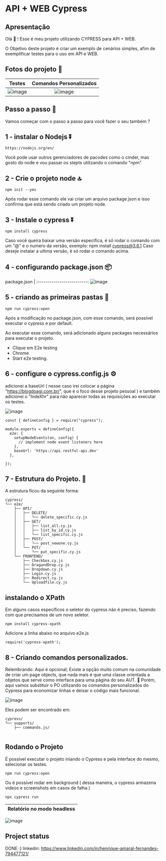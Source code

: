 # API + WEB Cypress

 ## Apresentação

Olá :wave: ! Esse é meu projeto utilizando CYPRESS para API + WEB. 

O Objetivo deste projeto é criar um exemplo de cenários simples, afim de exemplificar testes para o uso em API e WEB.  

## Fotos do projeto 📸

Testes           |   Comandos Personalizados           | 
:-------------------------: | :-------------------------:
![image](https://github.com/user-attachments/assets/f17bd723-ab53-45f7-8a0f-395a9ef9e33b) | ![image](https://github.com/user-attachments/assets/c8657137-e45c-4198-970d-1f54a8d3367c)


## Passo a passo :foot:

Vamos começar com o passo a passo para você fazer o seu também ?


## 1 - instalar o Nodejs ⏬

```
https://nodejs.org/en/
```
Você pode usar outros gerenciadores de pacodes como o cmder, mas gosto do node e vou passar os stepts utilizando o comando "npm"

## 2 - Crie o projeto node 🔝

```
npm init --yes

```
Após rodar esse comando ele vai criar um arquivo package.json e isso confirma que está sendo criado um projeto node. 


## 3 - Instale o cypress ⏬

```
npm install cypress

```
Caso você queira baixar uma versão específica, é só rodar o comando com um "@" e o numero da versão, exemplo: npm install cypress@3.6.1
Caso deseje instalar a ultima versão, é só rodar o comando acima. 


## 4 - configurando package.json 📦

package.json               | 
:-------------------------:
![image](https://github.com/user-attachments/assets/ef2d4953-0e01-4108-9c07-07df94fc4b79)


## 5 - criando as primeiras pastas :open_file_folder:

```
npm run cypress:open
```

Após a modificação no package.json, com esse comando, será possível executar o cypress e por default.

Ao executar esse comando, será adicionado alguns packages necessários para executar o projeto. 
* Clique em E2e testing 
* Chrome
* Start e2e testing.

## 6 - configure o cypress.config.js ⚙️

adicionei a baseUrl ( nesse caso irei colocar a página "https://blogdoagi.com.br/", que é o foco desse projeto pessoal ) e também adicionei o "hideXhr" para não aparecer todas as requisições ao executar os testes. 

![image](https://github.com/user-attachments/assets/931454e8-f0ad-4939-9ebb-98667d3f3643)


```
const { defineConfig } = require("cypress");

module.exports = defineConfig({
  e2e: {
    setupNodeEvents(on, config) {
      // implement node event listeners here
    },
    baseUrl: 'https://api.restful-api.dev'
  },
  
});

```


## 7 - Estrutura do Projeto. 📁

A estrutura ficou da seguinte forma: 
```
cypress/
└── e2e/
    ├── API/
    │   ├── DELETE/
    │   │   └── delete_specific.cy.js
    │   ├── GET/
    │   │   ├── list_all.cy.js
    │   │   ├── list_by_id.cy.js
    │   │   └── list_specific.cy.js
    │   ├── POST/
    │   │   └── post_newone.cy.js
    │   └── PUT/
    │       └── put_specific.cy.js
    └── FRONTEND/
        ├── Checkbox.cy.js
        ├── DragandDrop.cy.js
        ├── Dropdown.cy.js
        ├── Login.cy.js
        ├── Redirect.cy.js
        └── Uploadfile.cy.js
```

## instalando o XPath

Em alguns casos específicos o seletor do cypress não é preciso, fazendo com que precisamos de um novo seletor. 

```
npm install cypress-xpath
```
Adicione a linha abaixo no arquivo e2e.js

```
require('cypress-xpath');
```

## 8 - Criando comandos personalizados. 

Relembrando: Aqui é opcional; 
Existe a opção muito comum na comunidade de criar um page objects, que nada mais é que uma classe orientada a objetos que serve como interface para uma página do seu AUT. 🙂
Porém, aqui vamos substituir o PO utilizando os comandos personalizados do Cypress para economizar linhas e deixar o código mais funcional. 

![image](https://github.com/user-attachments/assets/1f0b6f7d-859b-422b-88d2-43618fb6412c)

Eles podem ser encontrado em: 

```
cypress/
└── supports/
    ├── commands.js/
    
```

## Rodando o Projeto

É possível executar o projeto iniando o Cypress e pela interface do mesmo, selecionar os testes.
```
npm run cypress:open
```

Ou é possível rodar em background ( dessa maneira, o cypress armazena videos e screenshots em casos de falha ) 

```
npx cypress run 
```
Relatório no modo headless         | 
:-------------------------: | 
![image](https://github.com/user-attachments/assets/5c0bf51c-b188-46b4-857b-8eb141f454bb)



## Project status
DONE :)
linkedin: https://www.linkedin.com/in/henrique-amaral-fernandes-794477121/
